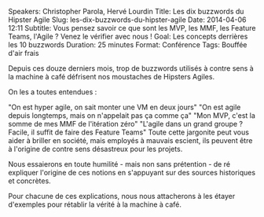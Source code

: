 Speakers: Christopher Parola, Hervé Lourdin
Title: Les dix buzzwords du Hipster Agile
Slug: les-dix-buzzwords-du-hipster-agile
Date: 2014-04-06 12:11
Subtitle: Vous pensez savoir ce que sont les MVP, les MMF, les Feature Teams, l'Agile ? Venez le vérifier avec nous !
Goal: Les concepts derrières les 10 buzzwords
Duration: 25 minutes
Format: Conférence
Tags: Bouffée d'air frais


Depuis ces douze derniers mois, trop de buzzwords utilisés à contre sens à la machine à café défrisent nos moustaches de Hipsters Agiles.

On les a toutes entendues :

"On est hyper agile, on sait monter une VM en deux jours" 
"On est agile depuis longtemps, mais on n'appelait pas ça comme ça" 
"Mon MVP, c'est la somme de mes MMF de l'itération zéro" 
"L'agile dans un grand groupe ? Facile, il suffit de faire des Feature Teams" 
Toute cette jargonite peut vous aider à briller en société, mais employés à mauvais escient, ils peuvent être à l'origine de contre sens désastreux pour les projets.

Nous essaierons en toute humilité - mais non sans prétention - de ré expliquer l'origine de ces notions en s'appuyant sur des sources historiques et concrètes.

Pour chacune de ces explications, nous nous attacherons à les étayer d'exemples pour rétablir la vérité à la machine à café.
